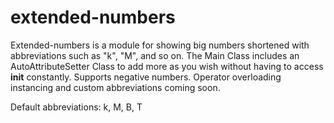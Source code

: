 # extended-numbers
Extended-numbers is a module for showing big numbers shortened with abbreviations such as "k", "M", and so on. The Main Class includes an AutoAttributeSetter Class to add more as you wish without having to access __init__ constantly.  Supports negative numbers. Operator overloading instancing and custom abbreviations coming soon.  

Default abbreviations: k, M, B, T
